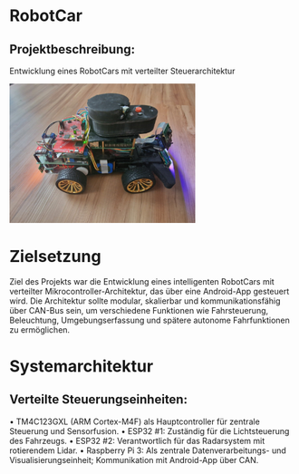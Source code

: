 # RobotCar
## Projektbeschreibung: 
Entwicklung eines RobotCars mit verteilter Steuerarchitektur


<img src="https://github.com/EugenJ-creator/RobotCar/blob/main/RobotCar.jpg" width=65% height=65%>

# Zielsetzung
Ziel des Projekts war die Entwicklung eines intelligenten RobotCars mit verteilter Mikrocontroller-Architektur, das über eine Android-App gesteuert wird. Die Architektur sollte modular, skalierbar und kommunikationsfähig über CAN-Bus sein, um verschiedene Funktionen wie Fahrsteuerung, Beleuchtung, Umgebungserfassung und spätere autonome Fahrfunktionen zu ermöglichen.

# Systemarchitektur
## Verteilte Steuerungseinheiten:
•	TM4C123GXL (ARM Cortex-M4F) als Hauptcontroller für zentrale Steuerung und Sensorfusion.
•	ESP32 #1: Zuständig für die Lichtsteuerung des Fahrzeugs.
•	ESP32 #2: Verantwortlich für das Radarsystem mit rotierendem Lidar.
•	Raspberry Pi 3: Als zentrale Datenverarbeitungs- und Visualisierungseinheit; Kommunikation mit Android-App über CAN.

